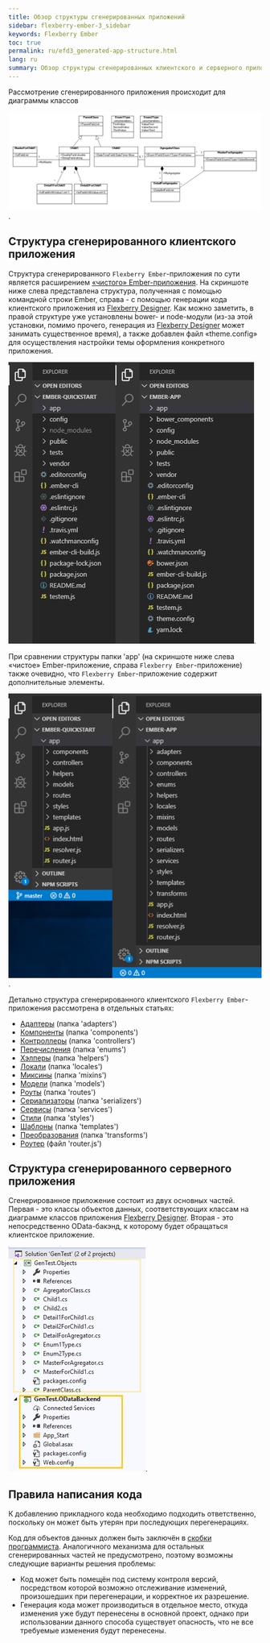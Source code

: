 ```yaml
---
title: Обзор структуры сгенерированных приложений
sidebar: flexberry-ember-3_sidebar
keywords: Flexberry Ember
toc: true
permalink: ru/efd3_generated-app-structure.html
lang: ru
summary: Обзор структуры сгенерированных клиентского и серверного приложений, основные рекомендации по написанию кода с возможностью перегенерации
---
```


Рассмотрение сгенерированного приложения происходит для диаграммы классов 

![Диаграмма классов для рассмотрения сгенерированного `Flexberry Ember`-приложения](/images/pages/products/flexberry-ember/ember-flexberry/generation/generation-class-diagram.png).

## Структура сгенерированного клиентского приложения

Структура сгенерированного `Flexberry Ember`-приложения по сути является расширением [«чистого» Ember-приложения](https://guides.emberjs.com/v3.0.0/getting-started/core-concepts/). На скриншоте ниже слева представлена структура, полученная с помощью командной строки Ember, справа - с помощью генерации кода клиентского приложения из [Flexberry Designer](https://flexberry.github.io/ru/fd_flexberry-designer.html). Как можно заметить, в правой структуре уже установлены bower- и node-модули (из-за этой установки, помимо прочего, генерация из [Flexberry Designer](https://flexberry.github.io/ru/fd_flexberry-designer.html) может занимать существенное время), а также добавлен файл «theme.config» для осуществления настройки темы оформления конкретного приложения.

![Сравнение структуры «чистого» Ember-приложения и `Flexberry Ember`-приложения](/images/pages/products/flexberry-ember/ember-flexberry/generation/generated-ember-app-compare.png).

При сравнении структуры папки 'app' (на скриншоте ниже слева «чистое» Ember-приложение, справа `Flexberry Ember`-приложение) также очевидно, что `Flexberry Ember`-приложение содержит дополнительные элементы.

![Cравнение структуры папки APP «чистого» Ember-приложения и `Flexberry Ember`-приложения](/images/pages/products/flexberry-ember/ember-flexberry/generation/generated-ember-app-compare-detailed.png).

Детально структура сгенерированного клиентского `Flexberry Ember`-приложения рассмотрена в отдельных статьях:

* [Адаптеры](efd3_generated-adapter.html) (папка 'adapters')
* [Компоненты](efd3_generated-component.html) (папка 'components')
* [Контроллеры](efd3_generated-controller.html) (папка 'controllers')
* [Перечисления](efd3_generated-enum.html) (папка 'enums')
* [Хэлперы](efd3_generated-helper.html) (папка 'helpers')
* [Локали](efd3_generated-locale.html) (папка 'locales')
* [Миксины](efd3_generated-mixin.html) (папка 'mixins')
* [Модели](efd3_generated-model.html) (папка 'models')
* [Роуты](efd3_generated-route.html) (папка 'routes')
* [Сериализаторы](efd3_generated-serializer.html) (папка 'serializers')
* [Сервисы](efd3_generated-service.html) (папка 'services')
* [Стили](efd3_generated-style.html) (папка 'styles')
* [Шаблоны](efd3_generated-template.html) (папка 'templates')
* [Преобразования](efd3_generated-transform.html) (папка 'transforms')
* [Роутер](efd3_generated-router.html) (файл 'router.js')

## Структура сгенерированного серверного приложения

Сгенерированное приложение состоит из двух основных частей. Первая - это классы объектов данных, соответствующих классам на диаграмме классов приложения [Flexberry Designer](https://flexberry.github.io/ru/fd_flexberry-designer.html). Вторая - это непосредственно OData-бакэнд, к которому будет обращаться клиентское приложение.

![Структура сгенерированного серверного приложения](/images/pages/products/flexberry-ember/ember-flexberry/generation/generated-backend-app.png).

## Правила написания кода
К добавлению прикладного кода необходимо подходить ответственно, поскольку он может быть утерян при последующих перегенерациях.

Код для объектов данных должен быть заключён в [скобки программиста](https://flexberry.github.io/ru/fo_programmer-brackets.html). Аналогичного механизма для остальных сгенерированных частей не предусмотрено, поэтому возможны следующие варианты решения проблемы:

* Код может быть помещён под систему контроля версий, посредством которой возможно отслеживание изменений, произошедших при перегенерации, и корректное их разрешение.
* Генерация кода может производиться в отдельное место, откуда изменения уже будут перенесены в основной проект, однако при использовании данного способа существует опасность, что не все требуемые изменения будут перенесены.